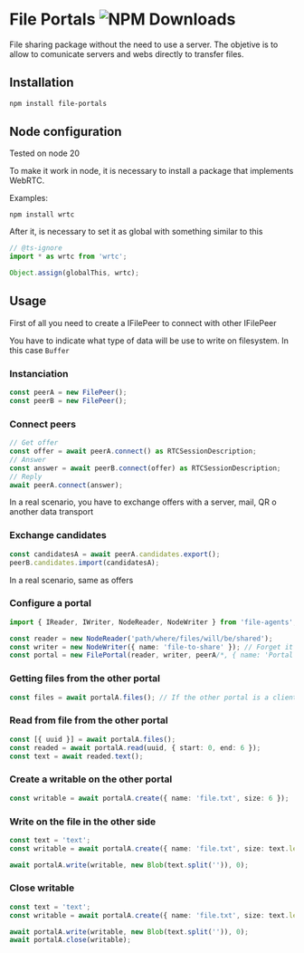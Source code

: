 # File Portals ![NPM Downloads](https://img.shields.io/npm/dw/file-portals)
File sharing package without the need to use a server.
The objetive is to allow to comunicate servers and webs directly to transfer files.

## Installation

```bash
npm install file-portals
```

## Node configuration

Tested on node 20

To make it work in node, it is necessary to install a package that implements WebRTC.

Examples:
```
npm install wrtc
```

After it, is necessary to set it as global with something similar to this
```js
// @ts-ignore
import * as wrtc from 'wrtc';

Object.assign(globalThis, wrtc);
```

## Usage

First of all you need to create a IFilePeer to connect with other IFilePeer

You have to indicate what type of data will be use to write on filesystem. In this case `Buffer`

### Instanciation
``` ts
const peerA = new FilePeer(); 
const peerB = new FilePeer(); 

```
### Connect peers
``` ts
// Get offer
const offer = await peerA.connect() as RTCSessionDescription;
// Answer
const answer = await peerB.connect(offer) as RTCSessionDescription;
// Reply
await peerA.connect(answer);
```
In a real scenario, you have to exchange offers with a server, mail, QR o another data transport

### Exchange candidates

``` ts
const candidatesA = await peerA.candidates.export();
peerB.candidates.import(candidatesA);
```

In a real scenario, same as offers

### Configure a portal

``` ts
import { IReader, IWriter, NodeReader, NodeWriter } from 'file-agents';

const reader = new NodeReader('path/where/files/will/be/shared');
const writer = new NodeWriter({ name: 'file-to-share' }); // Forget it at this moment
const portal = new FilePortal(reader, writer, peerA/*, { name: 'Portal', type: 'client' }*/); // Optionally can added a name and a type. By default type is client


```

### Getting files from the other portal

``` ts
const files = await portalA.files(); // If the other portal is a client, it has to accept the request, it`s a security breach that its parched.
```

### Read from file from the other portal

``` ts
const [{ uuid }] = await portalA.files();
const readed = await portalA.read(uuid, { start: 0, end: 6 });
const text = await readed.text();
```

### Create a writable on the other portal

``` ts
const writable = await portalA.create({ name: 'file.txt', size: 6 });
```

### Write on the file in the other side

```ts
const text = 'text';
const writable = await portalA.create({ name: 'file.txt', size: text.length });

await portalA.write(writable, new Blob(text.split('')), 0);
```

### Close writable

```ts
const text = 'text';
const writable = await portalA.create({ name: 'file.txt', size: text.length });

await portalA.write(writable, new Blob(text.split('')), 0);
await portalA.close(writable);
```